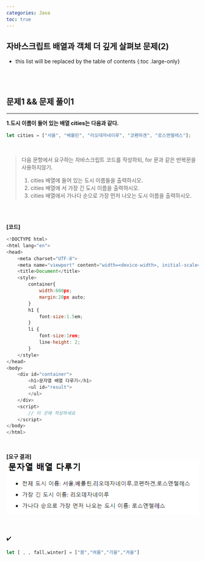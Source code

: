 ```yaml
---
categories: Java
toc: true
---
```


## 자바스크립트 배열과 객체 더 깊게 살펴보 문제(2)
* this list will be replaced by the table of contents
{:toc .large-only}
  <br> 
  <br>
  <br>
  <br>

## 문제1 && 문제 풀이1
___
**1.도시 이름이 들어 있는 배열 cities는 다음과 같다.** 
<br>
```js
let cities = ["서울", "베를린", "리오데자네이루", "코펜하겐", "로스엔젤레스"];
```
<br>

> 다음 문항에서 요구하는 자바스크립트 코드를 작성하되, for 문과 같은 반복문을 사용하지않기. <br>
> 1) cities 배열에 들어 있는 도시 이름들을 출력하시오. <br>
> 2) cities 배열에 서 가장 긴 도시 이름을 출력하시오. <br>
> 3) cities 배열에서 가나다 순으로 가장 먼저 나오는 도시 이름을 출력하시오.

<br>
<br>

**[코드]**
<br>
```js
<!DOCTYPE html>
<html lang="en">
<head>
    <meta charset="UTF-8">
    <meta name="viewport" content="width=<device-width>, initial-scale=1.0">
    <title>Document</title>
    <style>
        container{
            width:600px;
            margin:20px auto;
        }
        h1 {
            font-size:1.5em;
        }
        li {
            font-size:1rem;
            line-height: 2;
        }
    </style>
</head>
<body>
    <div id="container">
        <h1>문자열 배열 다루기</h1>
        <ul id="result">
        </ul>
    </div>
    <script>
        // 이 곳에 작성하세요
    </script>
</body>
</html>
```
<br>

**[요구 결과]**
<br>
![첨부1](https://github.com/YuiLoong/YuiLoong.github.io/blob/master/assets/img/0421_1.png?raw=true)
<br>
<br>
<br>

✔️

```js
let [ , , fall,winter] = ["봄","여름","가을","겨울"]
```
<br>
<br>
